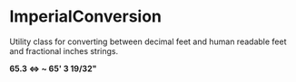 # ImperialConversion
Utility class for converting between decimal feet and human readable feet and fractional inches strings.

**65.3 ⇔ ~ 65' 3 19/32"**
